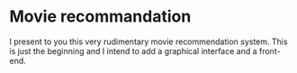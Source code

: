 # Movie recommandation
 I present to you this very rudimentary movie recommendation system. This is just the beginning and I intend to add a graphical interface and a front-end.
